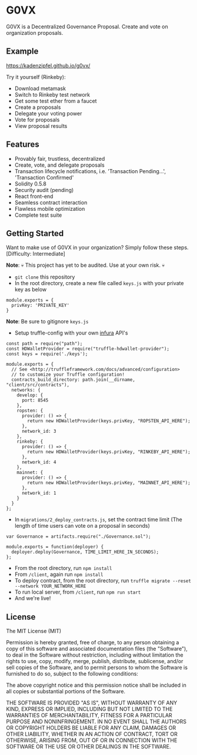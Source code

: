 # G0VX

G0VX is a Decentralized Governance Proposal. Create and vote on organization proposals.

## Example

https://kadenzipfel.github.io/g0vx/

Try it yourself (Rinkeby):
- Download metamask
- Switch to Rinkeby test network
- Get some test ether from a faucet
- Create a proposals
- Delegate your voting power
- Vote for proposals
- View proposal results

## Features

- Provably fair, trustless, decentralized
- Create, vote, and delegate proposals
- Transaction lifecycle notifications, i.e. 'Transaction Pending...', 'Transaction Confirmed'
- Solidity 0.5.8
- Security audit (pending)
- React front-end
- Seamless contract interaction
- Flawless mobile optimization
- Complete test suite

## Getting Started

Want to make use of G0VX in your organization? Simply follow these steps. 
[Difficulty: Intermediate]

**Note**: 💀 This project has yet to be audited. Use at your own risk. 💀 

- `git clone` this repository
- In the root directory, create a new file called `keys.js` with your private key as below
```
module.exports = {
  privKey: 'PRIVATE_KEY'
}
```
**Note**: Be sure to gitignore `keys.js`
- Setup truffle-config with your own [infura](https://infura.io/) API's
```
const path = require("path");
const HDWalletProvider = require("truffle-hdwallet-provider");
const keys = require('./keys');

module.exports = {
  // See <http://truffleframework.com/docs/advanced/configuration>
  // to customize your Truffle configuration!
  contracts_build_directory: path.join(__dirname, "client/src/contracts"),
  networks: {
    develop: {
      port: 8545
    },
    ropsten: {
      provider: () => {
        return new HDWalletProvider(keys.privKey, "ROPSTEN_API_HERE");
      },
      network_id: 3
    },
    rinkeby: {
      provider: () => {
        return new HDWalletProvider(keys.privKey, "RINKEBY_API_HERE");
      },
      network_id: 4
    },
    mainnet: {
      provider: () => {
        return new HDWalletProvider(keys.privKey, "MAINNET_API_HERE");
      },
      network_id: 1
    }
  }
};
```
- In `migrations/2_deploy_contracts.js`, set the contract time limit (The length of time users can vote on a proposal in seconds)
```
var Governance = artifacts.require("./Governance.sol");

module.exports = function(deployer) {
  deployer.deploy(Governance, TIME_LIMIT_HERE_IN_SECONDS);
};
```
- From the root directory, run `npm install`
- From `/client`, again run `npm install`
- To deploy contract, from the root directory, run `truffle migrate --reset --network YOUR_NETWORK_HERE`
- To run local server, from `/client`, run `npm run start`
- And we're live!

## License

The MIT License (MIT)

Permission is hereby granted, free of charge, to any person obtaining a copy
of this software and associated documentation files (the "Software"), to deal
in the Software without restriction, including without limitation the rights
to use, copy, modify, merge, publish, distribute, sublicense, and/or sell
copies of the Software, and to permit persons to whom the Software is
furnished to do so, subject to the following conditions:

The above copyright notice and this permission notice shall be included in all
copies or substantial portions of the Software.

THE SOFTWARE IS PROVIDED "AS IS", WITHOUT WARRANTY OF ANY KIND, EXPRESS OR
IMPLIED, INCLUDING BUT NOT LIMITED TO THE WARRANTIES OF MERCHANTABILITY,
FITNESS FOR A PARTICULAR PURPOSE AND NONINFRINGEMENT. IN NO EVENT SHALL THE
AUTHORS OR COPYRIGHT HOLDERS BE LIABLE FOR ANY CLAIM, DAMAGES OR OTHER
LIABILITY, WHETHER IN AN ACTION OF CONTRACT, TORT OR OTHERWISE, ARISING FROM,
OUT OF OR IN CONNECTION WITH THE SOFTWARE OR THE USE OR OTHER DEALINGS IN THE
SOFTWARE.